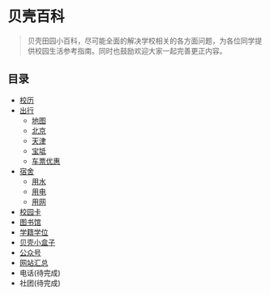 # 贝壳百科

> 贝壳田园小百科，尽可能全面的解决学校相关的各方面问题，为各位同学提供校园生活参考指南。同时也鼓励欢迎大家一起完善更正内容。

## 目录

* [校历](calendar.md)
* [出行](traffic/index.md)
  * [地图](traffic/map.md)
  * [北京](traffic/beijing.md)
  * [天津](traffic/tianjin.md)
  * [宝坻](traffic/baodi.md)
  * [车票优惠](traffic/train.md)
* [宿舍](dormitory/index.md)
  * [用水](dormitory/water.md)
  * [用电](dormitory/electricity.md)
  * [用网](dormitory/internet.md)
* [校园卡](card.md)
* [图书馆](library.md)
* [学籍学位](academic.md)
* [贝壳小盒子](shellbox.md)
* [公众号](officalAccount.md)
* [网站汇总](websites.md)
* 电话(待完成)
* 社团(待完成)

